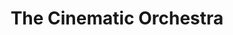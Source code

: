 ---
title: "The Cinematic Orchestra"
summary: "first formed a group called in 1990, whilst studying Fine Art at Cardiff College, releasing one official single on his own label. In 1994, Swinscoe was given a DJ spot on Heart FM, a pirate radio station in south London. Their debut album, Motion, was released in 1999. The critical success of that album led to them being asked to perform at the Director's Guild Awards ceremony for the presentation of the Lifetime Achievement Award to film director . The band were asked by the organisers of the Porto European City of Culture 2000 festival to write a new score to Dziga Vertov's classic 1929 Russian silent film Man with a Movie Camera, to be performed live in accompaniment with a showing of the film. The work differed from the band's usual compositions due to its live performance, ruling out the post production work that was present on Motion. The Cinematic Orchestra toured with the work and later released it on an album of the same name. Many of the compositions originally created for Man with a Movie Camera were later adapted from live form for their next album, Every Day. The Cinematic Orchestra released the album Ma Fleur on May 7, 2007. The Cinematic Orchestra performed the soundtrack to the Disneynature film \"The Crimson Wing: Mystery of the Flamingos\", released on December 15, 2008. In 2010 they set up their own independent label ."
image: "the-cinematic-orchestra.jpg"
apple_music_artist_url: "https://music.apple.com/gb/artist/the-cinematic-orchestra/3631576"
wikipedia_url: "https://en.wikipedia.org/wiki/The_Cinematic_Orchestra"
---